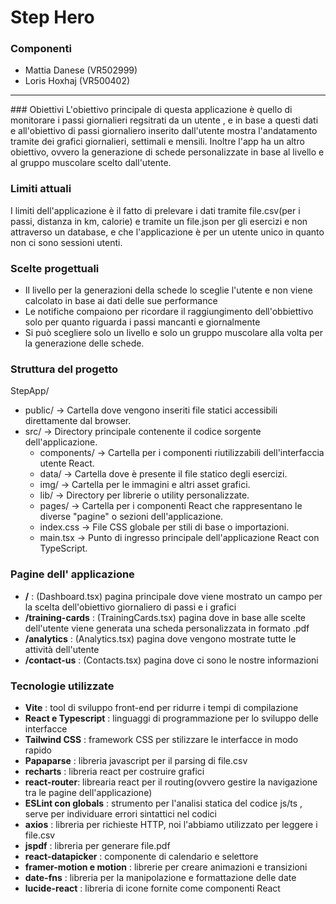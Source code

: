 # Step Hero

### Componenti
- Mattia Danese (VR502999)
- Loris Hoxhaj (VR500402)
<hr style="border-top: 1px">
### Obiettivi
L'obiettivo principale di questa applicazione è quello di monitorare i passi giornalieri regsitrati da un utente , e in base a questi dati e all'obiettivo di passi giornaliero inserito  dall'utente mostra l'andatamento  tramite dei  grafici giornalieri, settimali e mensili.
Inoltre l'app ha un altro obiettivo, ovvero la generazione di schede personalizzate in base al livello e al gruppo muscolare scelto dall'utente.


### Limiti attuali
I limiti dell'applicazione è il fatto di prelevare i dati tramite file.csv(per i passi, distanza in km, calorie) e tramite un file.json per gli esercizi e non attraverso un database, e che l'applicazione è per un utente unico in quanto non ci sono sessioni utenti.


### Scelte progettuali
- Il livello per la generazioni della schede lo sceglie l'utente e non viene calcolato in base ai dati delle sue performance
- Le notifiche compaiono per ricordare il raggiungimento dell'obbiettivo solo per quanto riguarda i passi mancanti e giornalmente
- Si può scegliere solo un livello e solo un gruppo muscolare  alla volta per la generazione delle schede.


### Struttura del progetto
StepApp/
- public/ -> Cartella dove vengono inseriti file statici accessibili direttamente dal browser.
- src/ -> Directory principale contenente il codice sorgente dell'applicazione.
  - components/ -> Cartella per i componenti riutilizzabili dell'interfaccia utente React.
  - data/ -> Cartella dove è presente il file statico degli esercizi.
  - img/ -> Cartella per le immagini e altri asset grafici.
  - lib/ -> Directory per librerie o utility personalizzate.
  - pages/ -> Cartella per i componenti React che rappresentano le diverse "pagine" o sezioni dell'applicazione.
  - index.css -> File CSS globale per stili di base o importazioni.
  - main.tsx -> Punto di ingresso principale dell'applicazione React con TypeScript.

### Pagine dell' applicazione
- **/** : (Dashboard.tsx) pagina principale dove viene mostrato un campo per la scelta dell'obiettivo giornaliero di passi e i grafici
- **/training-cards** : (TrainingCards.tsx) pagina dove in base alle scelte dell'utente viene generata una scheda personalizzata in formato .pdf
- **/analytics** : (Analytics.tsx) pagina dove vengono mostrate tutte le attività dell'utente
- **/contact-us** : (Contacts.tsx) pagina dove ci sono le nostre informazioni

### Tecnologie utilizzate
- **Vite** : tool di sviluppo front-end per ridurre i tempi di compilazione
- **React e Typescript** : linguaggi di programmazione per lo sviluppo delle interfacce
- **Tailwind CSS** : framework CSS per stilizzare le interfacce in modo rapido
- **Papaparse** : libreria javascript per il parsing di file.csv
- **recharts** : libreria react per costruire grafici
- **react-router**: librearia react per il routing(ovvero gestire la navigazione tra le pagine dell'applicazione)
- **ESLint con globals** : strumento per l'analisi statica del codice js/ts , serve per individuare errori sintattici nel codici
- **axios** : libreria per richieste HTTP, noi l'abbiamo utilizzato per leggere i file.csv
- **jspdf** : libreria per generare file.pdf
- **react-datapicker** : componente di calendario e selettore 
- **framer-motion e motion** : librerie per creare animazioni e transizioni
- **date-fns** : libreria per la manipolazione e formattazione delle date
- **lucide-react** : libreria di icone fornite come componenti React



